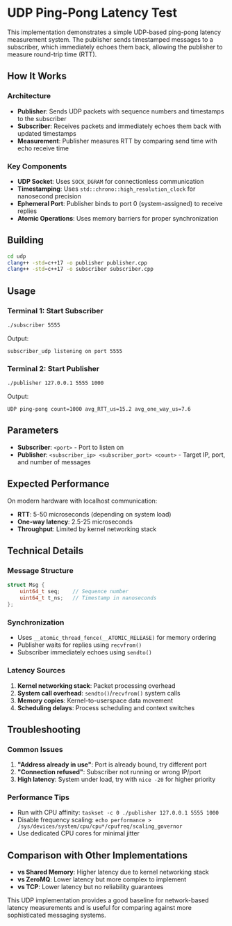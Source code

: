 # UDP Ping-Pong Latency Test

This implementation demonstrates a simple UDP-based ping-pong latency measurement system. The publisher sends timestamped messages to a subscriber, which immediately echoes them back, allowing the publisher to measure round-trip time (RTT).

## How It Works

### Architecture

- **Publisher**: Sends UDP packets with sequence numbers and timestamps to the subscriber
- **Subscriber**: Receives packets and immediately echoes them back with updated timestamps
- **Measurement**: Publisher measures RTT by comparing send time with echo receive time

### Key Components

- **UDP Socket**: Uses `SOCK_DGRAM` for connectionless communication
- **Timestamping**: Uses `std::chrono::high_resolution_clock` for nanosecond precision
- **Ephemeral Port**: Publisher binds to port 0 (system-assigned) to receive replies
- **Atomic Operations**: Uses memory barriers for proper synchronization

## Building

```bash
cd udp
clang++ -std=c++17 -o publisher publisher.cpp
clang++ -std=c++17 -o subscriber subscriber.cpp
```

## Usage

### Terminal 1: Start Subscriber

```bash
./subscriber 5555
```

Output:

```
subscriber_udp listening on port 5555
```

### Terminal 2: Start Publisher

```bash
./publisher 127.0.0.1 5555 1000
```

Output:

```
UDP ping-pong count=1000 avg_RTT_us=15.2 avg_one_way_us=7.6
```

## Parameters

- **Subscriber**: `<port>` - Port to listen on
- **Publisher**: `<subscriber_ip> <subscriber_port> <count>` - Target IP, port, and number of messages

## Expected Performance

On modern hardware with localhost communication:

- **RTT**: 5-50 microseconds (depending on system load)
- **One-way latency**: 2.5-25 microseconds
- **Throughput**: Limited by kernel networking stack

## Technical Details

### Message Structure

```cpp
struct Msg {
    uint64_t seq;    // Sequence number
    uint64_t t_ns;   // Timestamp in nanoseconds
};
```

### Synchronization

- Uses `__atomic_thread_fence(__ATOMIC_RELEASE)` for memory ordering
- Publisher waits for replies using `recvfrom()`
- Subscriber immediately echoes using `sendto()`

### Latency Sources

1. **Kernel networking stack**: Packet processing overhead
2. **System call overhead**: `sendto()`/`recvfrom()` system calls
3. **Memory copies**: Kernel-to-userspace data movement
4. **Scheduling delays**: Process scheduling and context switches

## Troubleshooting

### Common Issues

1. **"Address already in use"**: Port is already bound, try different port
2. **"Connection refused"**: Subscriber not running or wrong IP/port
3. **High latency**: System under load, try with `nice -20` for higher priority

### Performance Tips

- Run with CPU affinity: `taskset -c 0 ./publisher 127.0.0.1 5555 1000`
- Disable frequency scaling: `echo performance > /sys/devices/system/cpu/cpu*/cpufreq/scaling_governor`
- Use dedicated CPU cores for minimal jitter

## Comparison with Other Implementations

- **vs Shared Memory**: Higher latency due to kernel networking stack
- **vs ZeroMQ**: Lower latency but more complex to implement
- **vs TCP**: Lower latency but no reliability guarantees

This UDP implementation provides a good baseline for network-based latency measurements and is useful for comparing against more sophisticated messaging systems.
